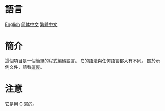 # 語言

[English](README.md) [简体中文](README.SC.md) [繁體中文](README.TC.md)

# 簡介

這個項目是一個簡單的程式編碼語言。
它的語法與任何語言都大有不同。
關於示例文件，請看[這裏](demo.x)。

# 注意

它是用 C 寫的。